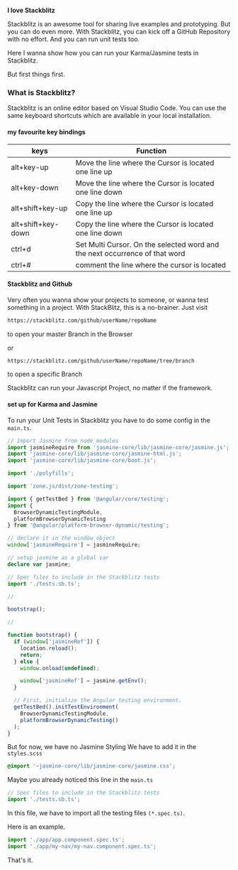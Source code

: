 <strong>I love Stackblitz</strong>

Stackblitz is an awesome tool for sharing live examples and prototyping. But you can do even more. With Stackblitz, you can kick off a GitHub Repository with no effort.
And you can run unit tests too.

Here I wanna show how you can run your Karma/Jasmine tests in Stackblitz.

But first things first.

### What is Stackblitz?

Stackblitz is an online editor based on Visual Studio Code. You can use the same keyboard shortcuts which are available in your local installation.

#### my favourite key bindings

| keys               | Function                                                                    |
| ------------------ | --------------------------------------------------------------------------- |
| alt+key-up         | Move the line where the Cursor is located one line up                       |
| alt+key-down       | Move the line where the Cursor is located one line down                     |
| alt+shift+key-up   | Copy the line where the Cursor is located one line up                       |
| alt+shift+key-down | Copy the line where the Cursor is located one line down                     |
| ctrl+d             | Set Multi Cursor. On the selected word and the next occurrence of that word |
| ctrl+#             | comment the line where the cursor is located                                |

#### Stackblitz and Github

Very often you wanna show your projects to someone, or wanna test something in a project.
With StackBlitz, this is a no-brainer.
Just visit

```bash
https://stackblitz.com/github/userName/repoName
```

to open your master Branch in the Browser

or

```bash
https://stackblitz.com/github/userName/repoName/tree/branch
```

to open a specific Branch

Stackblitz can run your Javascript Project, no matter if the framework.

#### set up for Karma and Jasmine

To run your Unit Tests in Stackblitz you have to do some config in the `main.ts`.

```ts
// Import Jasmine from node_modules
import jasmineRequire from 'jasmine-core/lib/jasmine-core/jasmine.js';
import 'jasmine-core/lib/jasmine-core/jasmine-html.js';
import 'jasmine-core/lib/jasmine-core/boot.js';

import './polyfills';

import 'zone.js/dist/zone-testing';

import { getTestBed } from '@angular/core/testing';
import {
  BrowserDynamicTestingModule,
  platformBrowserDynamicTesting
} from '@angular/platform-browser-dynamic/testing';

// declare it in the window object
window['jasmineRequire'] = jasmineRequire;

// setup jasmine as a global var
declare var jasmine;

// Spec files to include in the Stackblitz tests
import './tests.sb.ts';

//

bootstrap();

//

function bootstrap() {
  if (window['jasmineRef']) {
    location.reload();
    return;
  } else {
    window.onload(undefined);

    window['jasmineRef'] = jasmine.getEnv();
  }

  // First, initialize the Angular testing environment.
  getTestBed().initTestEnvironment(
    BrowserDynamicTestingModule,
    platformBrowserDynamicTesting()
  );
}
```

But for now, we have no Jasmine Styling
We have to add it in the `styles.scss`

```scss
@import '~jasmine-core/lib/jasmine-core/jasmine.css';
```

Maybe you already noticed this line in the `main.ts`

```ts
// Spec files to include in the Stackblitz tests
import './tests.sb.ts';
```

In this file, we have to import all the testing files `(*.spec.ts)`.

Here is an example.

```ts
import './app/app.component.spec.ts';
import './app/my-nav/my-nav.component.spec.ts';
```

That's it.
